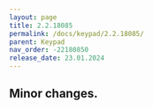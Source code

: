 ```yaml
---
layout: page
title: 2.2.18085
permalink: /docs/keypad/2.2.18085/
parent: Keypad
nav_order: -22180850
release_date: 23.01.2024
---
```


## Minor changes.

